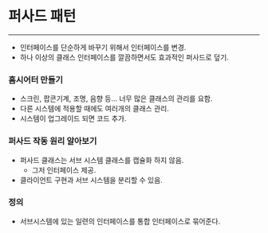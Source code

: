 # 퍼사드 패턴

---

- 인터페이스를 단순하게 바꾸기 위해서 인터페이스를 변경.
- 하나 이상의 클래스 인터페이스를 깔끔하면서도 효과적인 퍼사드로 덮기.

### 홈시어터 만들기

- 스크린, 팝콘기계, 조명, 음향 등… 너무 많은 클래스의 관리를 요함.
- 다른 시스템에 적용할 때에도 여러개의 클래스 관리.
- 시스템이 업그레이드 되면 코드 추가.

### 퍼사드 작동 원리 알아보기

- 퍼사드 클래스는 서브 시스템 클래스를 캡슐화 하지 않음.
    - 그저 인터페이스 제공.
- 클라이언트 구현과 서브 시스템을 분리할 수 있음.

### 정의

- 서브시스템에 있는 일련의 인터페이스를 통합 인터페이스로 묶어준다.

